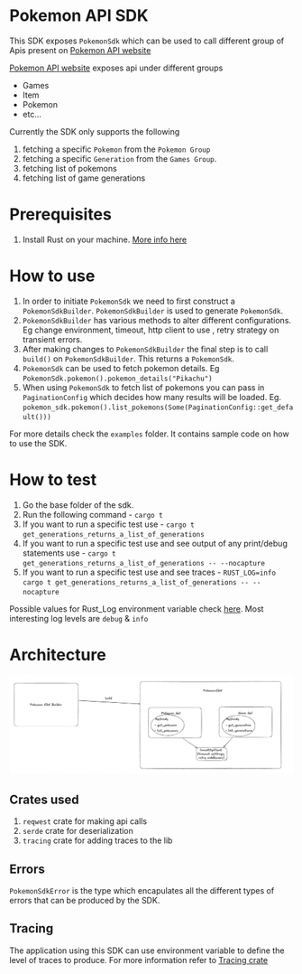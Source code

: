 # Pokemon API SDK
This SDK exposes `PokemonSdk` which can be used to call different group of Apis present on  [Pokemon API website](https://pokeapi.co/docs/v2)

[Pokemon API website](https://pokeapi.co/docs/v2) exposes api under different groups
- Games
- Item
- Pokemon
- etc...

Currently the SDK only supports the following
1. fetching a specific `Pokemon` from the `Pokemon Group`
2. fetching a specific `Generation` from the `Games Group`.
3. fetching list of pokemons
4. fetching list of game generations


# Prerequisites
1. Install Rust on your machine. [More info here](https://www.rust-lang.org/tools/install)


# How to use
1. In order to initiate `PokemonSdk` we need to first construct a `PokemonSdkBuilder`. `PokemonSdkBuilder` is used to generate `PokemonSdk`.
2. `PokemonSdkBuilder` has various methods to alter different configurations. Eg change environment, timeout, http client to use , retry strategy on transient errors.
3. After making changes to `PokemonSdkBuilder` the final step is to call `build()` on `PokemonSdkBuilder`. This returns a `PokemonSdk`.
4. `PokemonSdk` can be used to fetch pokemon details. Eg `PokemonSdk.pokemon().pokemon_details("Pikachu")`
5. When using `PokemonSdk` to fetch list of pokemons you can pass in `PaginationConfig` which decides how many results will be loaded. Eg. `pokemon_sdk.pokemon().list_pokemons(Some(PaginationConfig::get_default()))`

For more details check the `examples` folder. It contains sample code on how to use the SDK.


# How to test
1. Go the base folder of the sdk.
2. Run the following command - `cargo t`
3. If you want to run a specific test use - `cargo t get_generations_returns_a_list_of_generations`
4. If you want to run a specific test use and see output of any print/debug statements use - `cargo t get_generations_returns_a_list_of_generations -- --nocapture`
5. If you want to run a specific test use and see traces - `RUST_LOG=info cargo t get_generations_returns_a_list_of_generations -- --nocapture`


Possible values for Rust_Log environment variable check [here](https://docs.rs/tracing/latest/tracing/struct.Level.html#implementations). Most interesting log levels are `debug` & `info`


# Architecture
![alt text](./pokemon_sdk_architecture_2.png)



## Crates used
1. `reqwest` crate for making api calls
2. `serde` crate for deserialization
3. `tracing` crate for adding traces to the lib


## Errors
`PokemonSdkError` is the type which encapulates all the different types of errors that can be produced by the SDK.

## Tracing
The application using this SDK can use environment variable to define the level of traces to produce.
For more information refer to [Tracing crate](https://docs.rs/tracing/latest/tracing/index.html)
